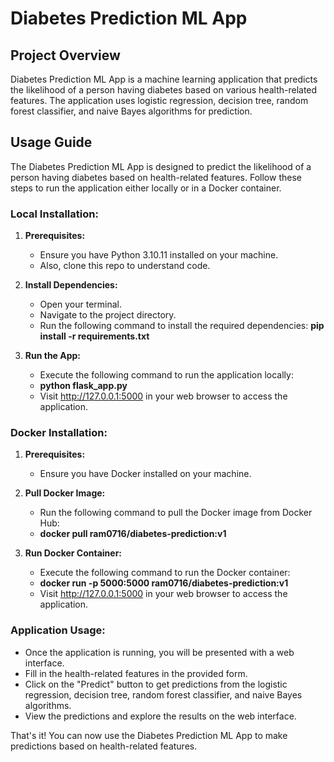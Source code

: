 # Diabetes Prediction ML App

## Project Overview

Diabetes Prediction ML App is a machine learning application that predicts the likelihood of a person having diabetes based on various health-related features. The application uses logistic regression, decision tree, random forest classifier, and naive Bayes algorithms for prediction.

## Usage Guide

The Diabetes Prediction ML App is designed to predict the likelihood of a person having diabetes based on health-related features. Follow these steps to run the application either locally or in a Docker container.

### Local Installation:

1. **Prerequisites:**
    - Ensure you have Python 3.10.11 installed on your machine.
    - Also, clone this repo to understand code.

2. **Install Dependencies:**
    - Open your terminal.
    - Navigate to the project directory.
    - Run the following command to install the required dependencies:
        **pip install -r requirements.txt**

3. **Run the App:**
    - Execute the following command to run the application locally:
    - **python flask_app.py**
    - Visit http://127.0.0.1:5000 in your web browser to access the application.

### Docker Installation:

1. **Prerequisites:**
    - Ensure you have Docker installed on your machine.

2. **Pull Docker Image:**
    - Run the following command to pull the Docker image from Docker Hub:
    - **docker pull ram0716/diabetes-prediction:v1**


3. **Run Docker Container:**
    - Execute the following command to run the Docker container:
    - **docker run -p 5000:5000 ram0716/diabetes-prediction:v1**
    - Visit http://127.0.0.1:5000 in your web browser to access the application.

### Application Usage:

- Once the application is running, you will be presented with a web interface.
- Fill in the health-related features in the provided form.
- Click on the "Predict" button to get predictions from the logistic regression, decision tree, random forest classifier, and naive Bayes algorithms.
- View the predictions and explore the results on the web interface.

That's it! You can now use the Diabetes Prediction ML App to make predictions based on health-related features.
